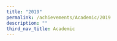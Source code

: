 ```yaml
---
title: "2019"
permalink: /achievements/Academic/2019
description: ""
third_nav_title: Academic
---
```

